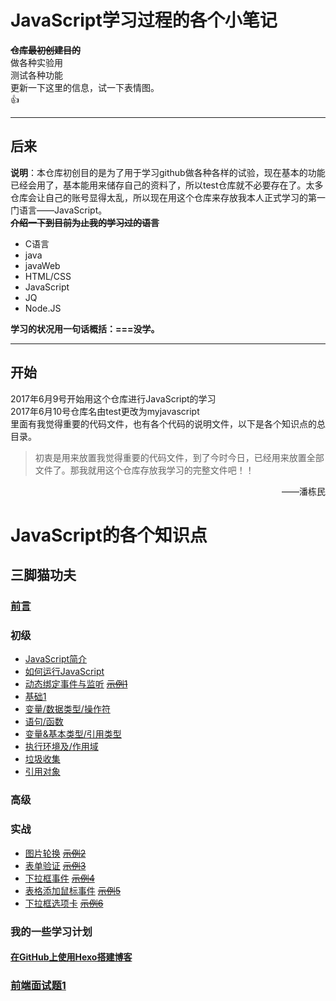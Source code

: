 # JavaScript学习过程的各个小笔记  

**~~仓库最初创建目的~~**  
做各种实验用  
测试各种功能  
更新一下这里的信息，试一下表情图。  
:+1:  

---
## 后来
**说明**：本仓库初创目的是为了用于学习github做各种各样的试验，现在基本的功能已经会用了，基本能用来储存自己的资料了，所以test仓库就不必要存在了。太多仓库会让自己的账号显得太乱，所以现在用这个仓库来存放我本人正式学习的第一门语言——JavaScript。    
~~**介绍一下到目前为止我的学习过的语言**~~  
- C语言  
- java  
- javaWeb  
- HTML/CSS  
- JavaScript  
- JQ  
- Node.JS  

**学习的状况用一句话概括：===没学。** 

--- 

## 开始
2017年6月9号开始用这个仓库进行JavaScript的学习  
2017年6月10号仓库名由test更改为myjavascript  
里面有我觉得重要的代码文件，也有各个代码的说明文件，以下是各个知识点的总目录。  
>初衷是用来放置我觉得重要的代码文件，到了今时今日，已经用来放置全部文件了。那我就用这个仓库存放我学习的完整文件吧！！   

<p align="right">——潘栋民</p>  

# JavaScript的各个知识点

## 三脚猫功夫  

### [前言]
### 初级
- [JavaScript简介]
- [如何运行JavaScript]
- [动态绑定事件与监听] ~~[示例1]~~
- [基础1]  
- [变量/数据类型/操作符]
- [语句/函数]  
- [变量&基本类型/引用类型]  
- [执行环境及/作用域]
- [垃圾收集]
- [引用对象]

### 高级




### 实战  
- [图片轮换] ~~[示例2]~~
- [表单验证] ~~[示例3]~~
- [下拉框事件] ~~[示例4]~~
- [表格添加鼠标事件] ~~[示例5]~~
- [下拉框选项卡]  ~~[示例6]~~



### 我的一些学习计划  
#### [在GitHub上使用Hexo搭建博客]


### [前端面试题1]


<!-- 中转到其他文档的链接 -->
[动态绑定事件与监听]: onload.md
[前言]: markdown/foreword.md 
[JavaScript简介]: markdown/intro.md
[如何运行JavaScript]: markdown/runjs.md
[基础1]: markdown/basis.md
[变量/数据类型/操作符]: markdown/basis2.md
[语句/函数]: markdown/basis3.md  
[变量&基本类型/引用类型]: markdown/variable.md
[执行环境及/作用域]: markdown/scope.md
[垃圾收集]: markdown/garbage.md
[引用对象]: markdown/quote.md








[图片轮换]: markdown/changepic.md
[表单验证]: markdown/regcheck.md
[下拉框事件]: markdown/select.md
[表格添加鼠标事件]: markdown/tablemouse.md
[下拉框选项卡]: markdown/tab_contrl.md




[示例1]: https://allen151.github.io/myJavaScript/onload.html
[示例2]: https://allen151.github.io/myJavaScript/changepic.html
[示例3]: https://allen151.github.io/myJavaScript/html/regcheck.html
[示例4]: https://allen151.github.io/myJavaScript/html/select.html
[示例5]: https://allen151.github.io/myJavaScript/html/imooc-1.html
[示例6]: https://allen151.github.io/myJavaScript/html/imooc-2.html 

[在GitHub上使用Hexo搭建博客]: markdown/blog.md

[前端面试题1]: http://www.runoob.com/w3cnote/front-end-developer-questions-and-answers.html
